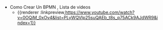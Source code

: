 - Como Crear Un BPMN , Lista de videos
	- {{renderer :linkpreview,https://www.youtube.com/watch?v=0OQiM_0xOv4&list=PLyWQVlp25suQAEb_t8s_p75ACk9AJdWR9&index=1}}